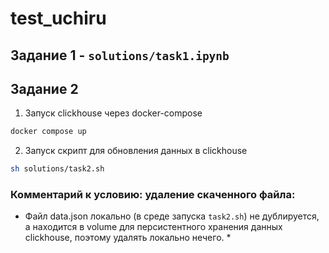 # test_uchiru

## Задание 1 - `solutions/task1.ipynb`

## Задание 2

1. Запуск clickhouse через docker-compose
 ```bash
 docker compose up
 ```

2. Запуск скрипт для обновления данных в clickhouse 
 ```bash
 sh solutions/task2.sh
 ```

### Комментарий к условию: удаление скаченного файла:
* Файл data.json локально (в среде запуска `task2.sh`) не дублируется, а находится в volume для персистентного хранения данных clickhouse, поэтому удалять локально нечего. *
